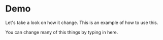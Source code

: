 # Demo

Let's take a look on how it change.
This is an example of how to use this.

You can change many of this things by typing in here.
